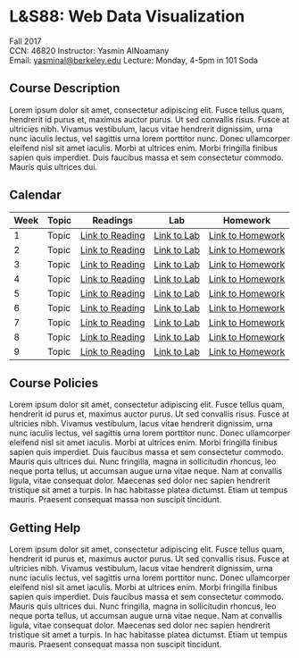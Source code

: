 # L&S88: Web Data Visualization

Fall 2017  
CCN: 46820
Instructor: Yasmin AlNoamany  
Email: yasminal@berkeley.edu
Lecture: Monday, 4-5pm in 101 Soda  

## Course Description

Lorem ipsum dolor sit amet, consectetur adipiscing elit. Fusce tellus quam, hendrerit id purus et, maximus auctor purus. Ut sed convallis risus. Fusce at ultricies nibh. Vivamus vestibulum, lacus vitae hendrerit dignissim, urna nunc iaculis lectus, vel sagittis urna lorem porttitor nunc. Donec ullamcorper eleifend nisl sit amet iaculis. Morbi at ultrices enim. Morbi fringilla finibus sapien quis imperdiet. Duis faucibus massa et sem consectetur commodo. Mauris quis ultrices dui.

## Calendar

Week | Topic | Readings | Lab | Homework 
--- | --- | --- | --- | ---
1 | Topic | [Link to Reading](https://google.com) | [Link to Lab](https://google.com) | [Link to Homework](https://google.com)
2 | Topic | [Link to Reading](https://google.com) | [Link to Lab](https://google.com) | [Link to Homework](https://google.com)
3 | Topic | [Link to Reading](https://google.com) | [Link to Lab](https://google.com) | [Link to Homework](https://google.com)
4 | Topic | [Link to Reading](https://google.com) | [Link to Lab](https://google.com) | [Link to Homework](https://google.com)
5 | Topic | [Link to Reading](https://google.com) | [Link to Lab](https://google.com) | [Link to Homework](https://google.com)
6 | Topic | [Link to Reading](https://google.com) | [Link to Lab](https://google.com) | [Link to Homework](https://google.com)
7 | Topic | [Link to Reading](https://google.com) | [Link to Lab](https://google.com) | [Link to Homework](https://google.com)
8 | Topic | [Link to Reading](https://google.com) | [Link to Lab](https://google.com) | [Link to Homework](https://google.com)
9 | Topic | [Link to Reading](https://google.com) | [Link to Lab](https://google.com) | [Link to Homework](https://google.com)

## Course Policies

Lorem ipsum dolor sit amet, consectetur adipiscing elit. Fusce tellus quam, hendrerit id purus et, maximus auctor purus. Ut sed convallis risus. Fusce at ultricies nibh. Vivamus vestibulum, lacus vitae hendrerit dignissim, urna nunc iaculis lectus, vel sagittis urna lorem porttitor nunc. Donec ullamcorper eleifend nisl sit amet iaculis. Morbi at ultrices enim. Morbi fringilla finibus sapien quis imperdiet. Duis faucibus massa et sem consectetur commodo. Mauris quis ultrices dui. Nunc fringilla, magna in sollicitudin rhoncus, leo neque porta tellus, ut accumsan augue urna vitae neque. Nam at convallis ligula, vitae consequat dolor. Maecenas sed dolor nec sapien hendrerit tristique sit amet a turpis. In hac habitasse platea dictumst. Etiam ut tempus mauris. Praesent consequat massa non suscipit tincidunt.

## Getting Help

Lorem ipsum dolor sit amet, consectetur adipiscing elit. Fusce tellus quam, hendrerit id purus et, maximus auctor purus. Ut sed convallis risus. Fusce at ultricies nibh. Vivamus vestibulum, lacus vitae hendrerit dignissim, urna nunc iaculis lectus, vel sagittis urna lorem porttitor nunc. Donec ullamcorper eleifend nisl sit amet iaculis. Morbi at ultrices enim. Morbi fringilla finibus sapien quis imperdiet. Duis faucibus massa et sem consectetur commodo. Mauris quis ultrices dui. Nunc fringilla, magna in sollicitudin rhoncus, leo neque porta tellus, ut accumsan augue urna vitae neque. Nam at convallis ligula, vitae consequat dolor. Maecenas sed dolor nec sapien hendrerit tristique sit amet a turpis. In hac habitasse platea dictumst. Etiam ut tempus mauris. Praesent consequat massa non suscipit tincidunt.
